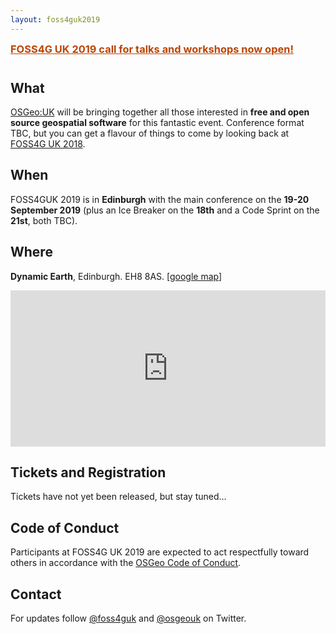 ```yaml
---
layout: foss4guk2019
---
```


<h3 style="margin-top:0;"><a href="talks_workshops.html" style="color:#bb4505;">FOSS4G UK 2019 call for talks and workshops now open!</a></h3>
<h2 style="margin-top:40px;">What</h2>

[OSGeo:UK](/ "OSGeo UK Chapter") will be bringing together all those interested in **free and open source geospatial software** for this fantastic event. Conference format TBC, but you can get a flavour of things to come by looking back at [FOSS4G UK 2018](http://uk.osgeo.org/foss4guk2018/ "FOSS4G UK 2018").

## When

FOSS4GUK 2019 is in **Edinburgh** with the main conference on the **19-20 September 2019** (plus an Ice Breaker on the **18th** and a Code Sprint on the **21st**, both TBC).

## Where

<strong>Dynamic Earth</strong>, Edinburgh. EH8 8AS. [<a href="https://www.google.co.uk/maps/place/Dynamic+Earth/@55.950544,-3.1754488,18z/data=!3m1!4b1!4m5!3m4!1s0x4887b8782793c7e5:0xe55a4a14290371c2!8m2!3d55.950544!4d-3.1744159" target="_blank">google map</a>]

<iframe src="https://a.tiles.mapbox.com/v4/ordnancesurvey.m41j649p/zoompan.html?access_token=pk.eyJ1Ijoib3JkbmFuY2VzdXJ2ZXkiLCJhIjoicmR0dXZkQSJ9.aERX_Ol_wRfwgC2Onl9__g#17/55.9509/-3.1748" width="100%" height="250px" style="border: none;"></iframe>

## Tickets and Registration

Tickets have not yet been released, but stay tuned...

## Code of Conduct
Participants at FOSS4G UK 2019 are expected to act respectfully toward others in accordance with the [OSGeo Code of Conduct](http://www.osgeo.org/code_of_conduct).

## Contact

For updates follow [@foss4guk](https://twitter.com/foss4guk) and [@osgeouk](https://twitter.com/osgeouk) on Twitter.

<p>&nbsp;</p>

